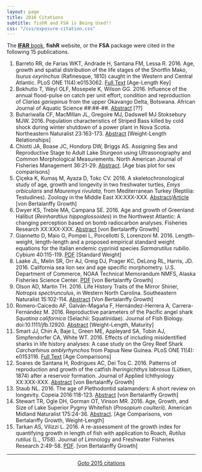 ```yaml
---
layout: page
title: 2016 Citations
subtitle: fishR and FSA is Being Used!!
css: "/css/exposure-citation.css"
---
```


The [**IFAR** book](http://derekogle.com/IFAR/), **fishR** website, or the **FSA** package were cited in the following <span id="contact-div">15</span> publications.

1. Barreto RR, de Farias WKT, Andrade H, Santana FM, Lessa R.  2016.  Age, growth and spatial distribution of the life stages of the Shortfin Mako, *Isurus oxyrinchus* (Rafinesque, 1810) caught in the Western and Central Atlantic.  PLoS ONE 11(4):e0153062.  [Full Text](http://journals.plos.org/plosone/article?id=10.1371/journal.pone.0153062) [Age-Length Key]
1. Bokhutlo T, Weyl OLF, Mosepele K, Wilson GG.  2016.  Influence of the annual flood-pulse on catch per unit effort, condition and reproduction of *Clarias gariepinus* from the upper Okavango Delta, Botswana.  African Journal of Aquatic Science ##:##-##. [Abstract](http://www.tandfonline.com/doi/abs/10.2989/16085914.2016.1138279) [??]
1. Buhariwalla CF, MacMillan JL, Gregoire MJ, Dadswell MJ Stoksebury MJW.  2016.  Population characteristics of Striped Bass killed by cold shock during winter shutdown of a power plant in Nova Scotia.  Northeastern Naturalist 23:163-173.  [Abstract](http://www.bioone.org/doi/abs/10.1656/045.023.0113) [Weight-Length Relationships]
1. Chiotti JA, Boase JC, Hondorp DW, Briggs AS.  Assigning Sex and Reproductive Stage to Adult Lake Sturgeon using Ultrasonography and Common Morphological Measurements.  North American Journal of Fisheries Management 36:21-29.  [Abstract](http://www.tandfonline.com/doi/abs/10.1080/02755947.2015.1103823).  [Age bias plot for sex comparisons]
1. Çiçeka K, Kumaş M, Ayaza D, Tokc CV.  2016.  A skeletochronological study of age, growth and longevity in two freshwater turtles, *Emys orbicularis* and *Mauremys rivulata*, from Mediterranean Turkey (Reptilia: Testudines).  Zoology in the Middle East XX:XXX-XXX.  [Abstract](http://www.tandfonline.com/doi/abs/10.1080/09397140.2016.1144277)/[Article](https://www.researchgate.net/publication/293827479_A_skeletochronological_study_of_age_growth_and_longevity_in_two_freshwater_turtles_Emys_orbicularis_and_Mauremys_rivulata_from_Mediterranean_Turkey_Reptilia_Testudines) [von Bertalanffy Growth]
1. Dwyer KS, Treble MA, Campana SE.  2016.  Age and growth of Greenland Halibut (*Reinhardtius hippoglossoides*) in the Northwest Atlantic: A changing perception based on bomb radiocarbon analyses.  Fisheries Research XX:XXX-XXX. [Abstract](http://www.sciencedirect.com/science/article/pii/S0165783616300169) [von Bertalanffy Growth]
1. Giannetto D, Maio G, Pompei L, Porcellotti S, Lorenzoni M.  2016.  Length-weight, length-length and a proposed empirical standard weight equations for the Italian endemic cyprinid species *Sarmarutilus rubilio*.  Cybium 40:115-119.  [PDF](https://www.researchgate.net/profile/Daniela_Giannetto/publication/303278340_Length-weight_length-length_and_a_proposed_empirical_standard_weight_equations_for_the_Italian_endemic_cyprinid_species_Sarmarutilus_rubilio/links/573ad3dc08ae9ace840e09a1.pdf)  [Standard Weight]
1. Laake JL, Melin SR, Orr AJ, Greig DJ, Prager KC, DeLong RL, Harris, JD. 2016.  California sea lion sex and age specific morphometry. U.S. Department of Commerce, NOAA Technical Memorandum NMFS, Alaska Fisheries Science Center.  [PDF](http://www.afsc.noaa.gov/Publications/AFSC-TM/NOAA-TM-AFSC-312.pdf)  [von Bertalanffy Growth]
1. Olson AD, Martin TH.  2016.  Life History Traits of the Mirror Shiner, *Notropis spectrunculus*, in Western North Carolina.  Southeastern Naturalist 15:102-114.  [Abstract](http://www.bioone.org/doi/abs/10.1656/058.015.0108) [Von Bertalanffy Growth]
1. Romero-Caicedo AF, Galván-Magaña F, Hernández-Herrera A, Carrera-Fernández M.  2016. Reproductive parameters of the Pacific angel shark *Squatina californica* (Selachii: Squatinidae).  Journal of Fish Biology. doi:10.1111/jfb.12920.  [Abstract](http://onlinelibrary.wiley.com/doi/10.1111/jfb.12920/full) [Weight-Length, Maturity]
1. Smart JJ, Chin A, Baje L, Green ME, Appleyard SA, Tobin AJ, Simpfendorfer CA, White WT.  2016.  Effects of including misidentified sharks in life history analyses: A case study on the Grey Reef Shark *Carcharhinus amblyrhynchos* from Papua New Guinea. PLoS ONE 11(4): e0153116. [Full Text](http://journals.plos.org/plosone/article?id=10.1371/journal.pone.0153116) [Age Comparisons]
1. Soares de Santana H, Rodrigues AC, Dei Tos C.  2016.  Patterns of reproduction and growth of the catfish *Iheringichthys labrosus* (Lütken, 1874) after a reservoir formation.  Journal of Applied Ichthyology XX:XXX-XXX.  [Abstract](http://onlinelibrary.wiley.com/doi/10.1111/jai.13059/abstract;jsessionid=55A28F85C697F3BE7C4F8720364F8D77.f04t04) [von Bertalanffy Growth]
1. Staub NL.  2016.  The age of Plethodontid salamanders: A short review on longevity.  Copeia 2016:118-123. [Abstract](http://www.asihcopeiaonline.org/doi/abs/10.1643/OT-14-200) [von Bertalanffy Growth] 
1. Stewart TR, Ogle DH, Gorman OT, Vinson MR.  2016.  Age, Growth, and Size of Lake Superior Pygmy Whitefish (*Prosopium coulterii*).  American Midland Naturalist 175:24-36. [Abstract](http://www.bioone.org/doi/10.1674/amid-175-01-24-36.1).  [Age Comparisons, von Bertalanffy Growth, Weight-Length]
1. Tarkan AS, Vilizzi L.  2016.  A re-assessment of the growth index for quantifying growth in length of fish with application to Roach, *Rutilus rutilus* (L., 1758).  Journal of Limnology and Freshwater Fisheries Research 2:49-58.  [PDF](http://scholar.google.com/scholar_url?url=http://www.limnofish.org/article/download/5000127509/5000163990&hl=en&sa=X&scisig=AAGBfm2aCE3ZOH8I5CRXS40YGWKezUigDQ&nossl=1&oi=scholaralrt).  [von Bertalanffy Growth]

-----
<p style="text-align: center;"><a href="exposure-citations15.html">Goto 2015 citations</a></p>

